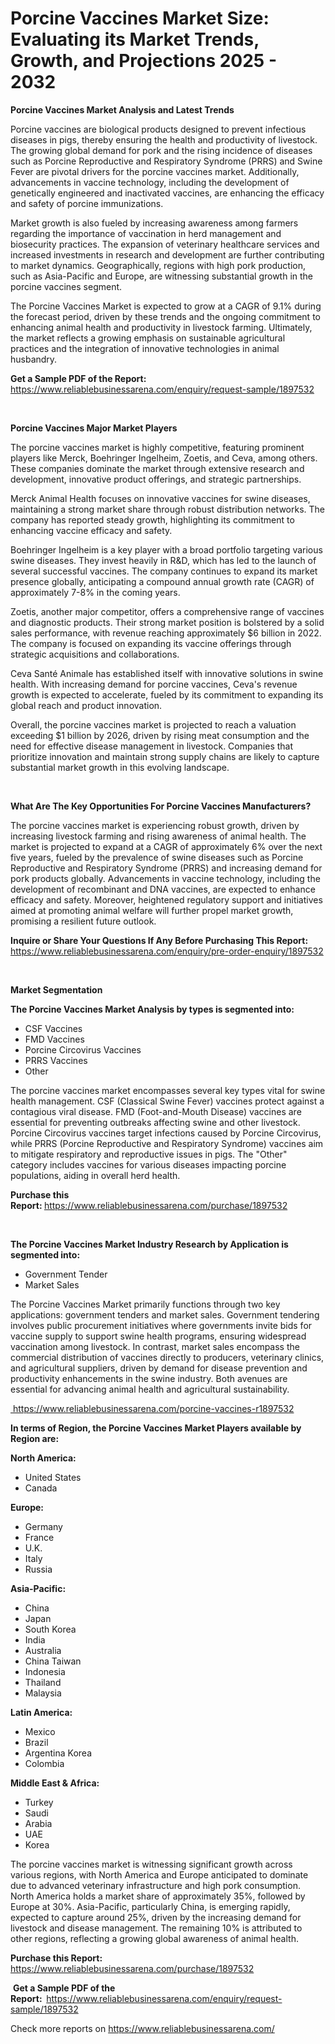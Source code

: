 <p><h1>Porcine Vaccines Market Size: Evaluating its Market Trends, Growth, and Projections 2025 - 2032</h1></p><p><strong>Porcine Vaccines Market Analysis and Latest Trends</strong></p>
<p><p>Porcine vaccines are biological products designed to prevent infectious diseases in pigs, thereby ensuring the health and productivity of livestock. The growing global demand for pork and the rising incidence of diseases such as Porcine Reproductive and Respiratory Syndrome (PRRS) and Swine Fever are pivotal drivers for the porcine vaccines market. Additionally, advancements in vaccine technology, including the development of genetically engineered and inactivated vaccines, are enhancing the efficacy and safety of porcine immunizations.</p><p>Market growth is also fueled by increasing awareness among farmers regarding the importance of vaccination in herd management and biosecurity practices. The expansion of veterinary healthcare services and increased investments in research and development are further contributing to market dynamics. Geographically, regions with high pork production, such as Asia-Pacific and Europe, are witnessing substantial growth in the porcine vaccines segment.</p><p>The Porcine Vaccines Market is expected to grow at a CAGR of 9.1% during the forecast period, driven by these trends and the ongoing commitment to enhancing animal health and productivity in livestock farming. Ultimately, the market reflects a growing emphasis on sustainable agricultural practices and the integration of innovative technologies in animal husbandry.</p></p>
<p><strong>Get a Sample PDF of the Report:&nbsp;</strong> <a href="https://www.reliablebusinessarena.com/enquiry/request-sample/1897532?utm_campaign=2793&utm_medium=2&utm_source=Github&utm_content=ia&utm_term=08032025&utm_id=porcine-vaccines">https://www.reliablebusinessarena.com/enquiry/request-sample/1897532</a></p>
<p>&nbsp;</p>
<p><strong>Porcine Vaccines Major Market Players</strong></p>
<p><p>The porcine vaccines market is highly competitive, featuring prominent players like Merck, Boehringer Ingelheim, Zoetis, and Ceva, among others. These companies dominate the market through extensive research and development, innovative product offerings, and strategic partnerships.</p><p>Merck Animal Health focuses on innovative vaccines for swine diseases, maintaining a strong market share through robust distribution networks. The company has reported steady growth, highlighting its commitment to enhancing vaccine efficacy and safety.</p><p>Boehringer Ingelheim is a key player with a broad portfolio targeting various swine diseases. They invest heavily in R&D, which has led to the launch of several successful vaccines. The company continues to expand its market presence globally, anticipating a compound annual growth rate (CAGR) of approximately 7-8% in the coming years.</p><p>Zoetis, another major competitor, offers a comprehensive range of vaccines and diagnostic products. Their strong market position is bolstered by a solid sales performance, with revenue reaching approximately $6 billion in 2022. The company is focused on expanding its vaccine offerings through strategic acquisitions and collaborations.</p><p>Ceva Santé Animale has established itself with innovative solutions in swine health. With increasing demand for porcine vaccines, Ceva's revenue growth is expected to accelerate, fueled by its commitment to expanding its global reach and product innovation.</p><p>Overall, the porcine vaccines market is projected to reach a valuation exceeding $1 billion by 2026, driven by rising meat consumption and the need for effective disease management in livestock. Companies that prioritize innovation and maintain strong supply chains are likely to capture substantial market growth in this evolving landscape.</p></p>
<p>&nbsp;</p>
<p><strong>What Are The Key Opportunities For Porcine Vaccines Manufacturers?</strong></p>
<p><p>The porcine vaccines market is experiencing robust growth, driven by increasing livestock farming and rising awareness of animal health. The market is projected to expand at a CAGR of approximately 6% over the next five years, fueled by the prevalence of swine diseases such as Porcine Reproductive and Respiratory Syndrome (PRRS) and increasing demand for pork products globally. Advancements in vaccine technology, including the development of recombinant and DNA vaccines, are expected to enhance efficacy and safety. Moreover, heightened regulatory support and initiatives aimed at promoting animal welfare will further propel market growth, promising a resilient future outlook.</p></p>
<p><strong>Inquire or Share Your Questions If Any Before Purchasing This Report:</strong> <a href="https://www.reliablebusinessarena.com/enquiry/pre-order-enquiry/1897532?utm_campaign=2793&utm_medium=2&utm_source=Github&utm_content=ia&utm_term=08032025&utm_id=porcine-vaccines">https://www.reliablebusinessarena.com/enquiry/pre-order-enquiry/1897532</a></p>
<p>&nbsp;</p>
<p><strong>Market Segmentation</strong></p>
<p><strong>The Porcine Vaccines Market Analysis by types is segmented into:</strong></p>
<p><ul><li>CSF Vaccines</li><li>FMD Vaccines</li><li>Porcine Circovirus Vaccines</li><li>PRRS Vaccines</li><li>Other</li></ul></p>
<p><p>The porcine vaccines market encompasses several key types vital for swine health management. CSF (Classical Swine Fever) vaccines protect against a contagious viral disease. FMD (Foot-and-Mouth Disease) vaccines are essential for preventing outbreaks affecting swine and other livestock. Porcine Circovirus vaccines target infections caused by Porcine Circovirus, while PRRS (Porcine Reproductive and Respiratory Syndrome) vaccines aim to mitigate respiratory and reproductive issues in pigs. The "Other" category includes vaccines for various diseases impacting porcine populations, aiding in overall herd health.</p></p>
<p><strong>Purchase this Report:&nbsp;</strong><a href="https://www.reliablebusinessarena.com/purchase/1897532?utm_campaign=2793&utm_medium=2&utm_source=Github&utm_content=ia&utm_term=08032025&utm_id=porcine-vaccines">https://www.reliablebusinessarena.com/purchase/1897532</a></p>
<p>&nbsp;</p>
<p><strong>The Porcine Vaccines Market Industry Research by Application is segmented into:</strong></p>
<p><ul><li>Government Tender</li><li>Market Sales</li></ul></p>
<p><p>The Porcine Vaccines Market primarily functions through two key applications: government tenders and market sales. Government tendering involves public procurement initiatives where governments invite bids for vaccine supply to support swine health programs, ensuring widespread vaccination among livestock. In contrast, market sales encompass the commercial distribution of vaccines directly to producers, veterinary clinics, and agricultural suppliers, driven by demand for disease prevention and productivity enhancements in the swine industry. Both avenues are essential for advancing animal health and agricultural sustainability.</p></p>
<p><a href="https://www.reliablebusinessarena.com/porcine-vaccines-r1897532?utm_campaign=2793&utm_medium=2&utm_source=Github&utm_content=ia&utm_term=08032025&utm_id=porcine-vaccines">&nbsp;https://www.reliablebusinessarena.com/porcine-vaccines-r1897532</a></p>
<p><strong>In terms of Region, the Porcine Vaccines Market Players available by Region are:</strong></p>
<p>
    <p> <strong> North America: </strong>
        <ul>
            <li>United States</li>
            <li>Canada</li>
        </ul>
        </p> 
    <p> <strong> Europe: </strong>
        <ul>
            <li>Germany</li>
            <li>France</li>
            <li>U.K.</li>
            <li>Italy</li>
            <li>Russia</li>
        </ul>
        </p> 
    <p> <strong> Asia-Pacific: </strong>
        <ul>
            <li>China</li>
            <li>Japan</li>
            <li>South Korea</li>
            <li>India</li>
            <li>Australia</li>
            <li>China Taiwan</li>
            <li>Indonesia</li>
            <li>Thailand</li>
            <li>Malaysia</li>
        </ul>
        </p> 
    <p> <strong> Latin America: </strong>
        <ul>
            <li>Mexico</li>
            <li>Brazil</li>
            <li>Argentina Korea</li>
            <li>Colombia</li>
        </ul>
        </p> 
    <p> <strong> Middle East & Africa: </strong>
        <ul>
            <li>Turkey</li>
            <li>Saudi</li>
            <li>Arabia</li>
            <li>UAE</li>
            <li>Korea</li>
        </ul>
    </p>
    </p>
<p><p>The porcine vaccines market is witnessing significant growth across various regions, with North America and Europe anticipated to dominate due to advanced veterinary infrastructure and high pork consumption. North America holds a market share of approximately 35%, followed by Europe at 30%. Asia-Pacific, particularly China, is emerging rapidly, expected to capture around 25%, driven by the increasing demand for livestock and disease management. The remaining 10% is attributed to other regions, reflecting a growing global awareness of animal health.</p></p>
<p><strong>Purchase this Report: </strong><a href="https://www.reliablebusinessarena.com/purchase/1897532?utm_campaign=2793&utm_medium=2&utm_source=Github&utm_content=ia&utm_term=08032025&utm_id=porcine-vaccines">https://www.reliablebusinessarena.com/purchase/1897532</a></p>
<p>&nbsp;<strong>Get a Sample PDF of the Report:&nbsp;&nbsp;</strong><a href="https://www.reliablebusinessarena.com/enquiry/request-sample/1897532?utm_campaign=2793&utm_medium=2&utm_source=Github&utm_content=ia&utm_term=08032025&utm_id=porcine-vaccines">https://www.reliablebusinessarena.com/enquiry/request-sample/1897532</a></p>
<p><strong></strong></p>
<p>Check more reports on <a href="https://www.reliablebusinessarena.com/?utm_campaign=2793&utm_medium=2&utm_source=Github&utm_content=ia&utm_term=08032025&utm_id=porcine-vaccines">https://www.reliablebusinessarena.com/</a></p>